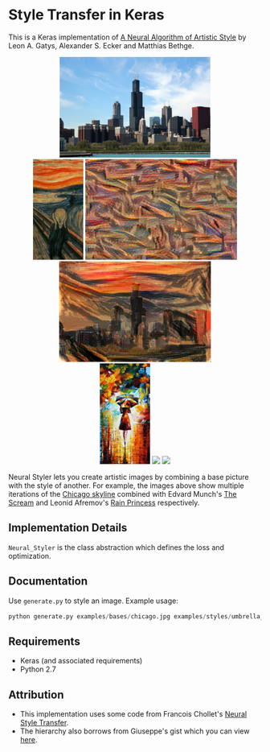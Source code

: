 # Style Transfer in Keras

This is a Keras implementation of [A Neural Algorithm of Artistic Style](https://arxiv.org/abs/1508.06576) by Leon A. Gatys, Alexander S. Ecker and Matthias Bethge.

<div align='center'>
<img src = './examples/bases/chicago.jpg' height="200px">
</div>

<div align = 'center'>
<img src = './examples/thumbnail/the_scream.jpg' height = '200px'>
<img src = './examples/results/my_result_at_iteration_0.png' height = '200px'>
<img src = './examples/results/my_result_at_iteration_499.png' height = '200px'>

<br>
<img src = './examples/thumbnail/rain_princess.jpg' height = '200px'>
<img src = 'exxamples/results/chicago_rain_princess.jpg' height = '200px'>
<img src = 'exxamples/results/chicago_la_muse.jpg' height = '200px'>
</div>

Neural Styler lets you create artistic images by combining a base picture with the style of another. For example, the images above show multiple iterations of the [Chicago skyline](http://www.nursing.uic.edu/sites/default/files/chicagoskyline_2.jpg) combined with Edvard Munch's [The Scream](https://en.wikipedia.org/wiki/The_Scream) and Leonid Afremov's [Rain Princess](https://afremov.com/RAIN-PRINCESS-Palette-knife-Oil-Painting-on-Canvas-by-Leonid-Afremov-Size-30-x30.html) respectively.

## Implementation Details

`Neural_Styler` is the class abstraction which defines the loss and optimization.

## Documentation

Use `generate.py` to style an image. Example usage:

```python
python generate.py examples/bases/chicago.jpg examples/styles/umbrella_girl.jpg examples/results/my_result
```

## Requirements

- Keras (and associated requirements)
- Python 2.7

## Attribution

- This implementation uses some code from Francois Chollet's [Neural Style Transfer](https://github.com/fchollet/keras/blob/master/examples/neural_style_transfer.py).
- The hierarchy also borrows from Giuseppe's gist which you can view [here](https://gist.github.com/giuseppebonaccorso/ef09a03424c9a49ae9b087bd364a5813).


